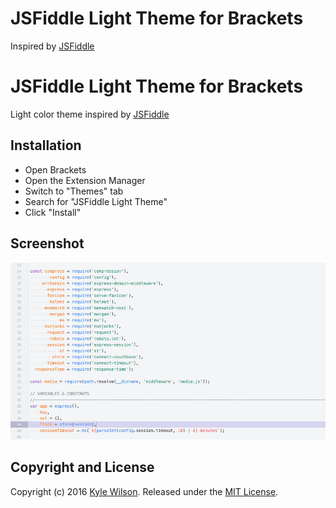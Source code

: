 JSFiddle Light Theme for Brackets
============================

Inspired by [JSFiddle](https://jsfiddle.net)

# JSFiddle Light Theme for Brackets

Light color theme inspired by [JSFiddle](https://jsfiddle.net)

## Installation
* Open Brackets
* Open the Extension Manager
* Switch to "Themes" tab
* Search for "JSFiddle Light Theme"
* Click "Install"

## Screenshot
![Brackets editor screenshot](screenshot.png)

## Copyright and License
Copyright (c) 2016 [Kyle Wilson](https://github.com/waffledonkey). Released under the [MIT License](LICENSE).
